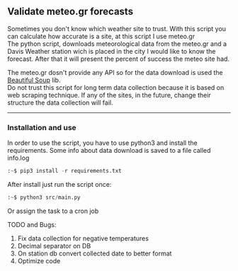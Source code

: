 <h2>Validate meteo.gr forecasts</h2>

<p>
	Sometimes you don't know which weather site to trust. With this script you can calculate how accurate is a site, at this script I use meteo.gr <br>
	The python script, downloads meteorological data from the meteo.gr and a Davis Weather station wich is placed in the city I would like to know the forecast. After that it will present the percent of success the meteo site had. 
</p>

<p>
	The meteo.gr dosn't provide any API so for the data download is used the <a href="https://www.crummy.com/software/BeautifulSoup/bs4/doc/">Beautiful Soup</a> lib. <br>
	Do not trust this script for long term data collection because it is based on web scraping technique. If any of the sites, in the future, change their structure the data collection will fail.  
</p>

<hr>

<h3>Installation and use</h3>
<p>
	In order to use the script, you have to use python3 and install the requirements. Some info about data download is saved to a file called info.log
</p>

```python
:~$ pip3 install -r requirements.txt
```

<p>
	After install just run the script once:
</p>

```python
:~$ python3 src/main.py
```

<p>
	Or assign the task to a cron job
</p>
TODO and Bugs:
<ol>
	<li>Fix data collection for negative temperatures</li>
	<li>Decimal separator on DB</li>
	<li>On station db convert collected date to better format</li>
	<li>Optimize code</li>
</ol>

